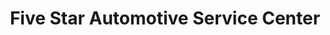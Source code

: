 ---
title: "Five Star Automotive Service Center"
url: /poway/five-star-automotive-service-center/
shop: Autowerkstatt
---